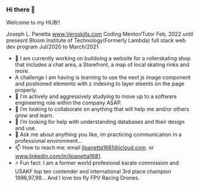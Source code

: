 ### Hi there 👋
Welcome to my HUB!!




Joseph L. Panetta
www.Veroskills.com
Coding Mentor/Tutor
Feb, 2022 until presesnt
Bloom Institute of Technology(Formerly Lambda) full stack web dev program 
Jul/2020 to March/2021

- 🔭 I am currently working on buildoing a website for a rollerskating shop that includes a chat area, a Storefront, a map of local skating rinks and more.
- A challenge I am having is learning to use the next js image component and positioned elements with z indexing to layer eleents on the page properly.
- 🌱 I’m actively and aggressively studying to move up to a software engineering role within the company ASAP.
- 👯 I’m looking to collaborate on anything that will help me and/or others grow and learn.
- 🤔 I’m looking for help with understanding databases and their design and use.
- 💬 Ask me about anything you like, im practicing communication in a professional environment... 
- 📫 How to reach me: email jlpanetta1681@icloud.com. or www.linkedin.com/in/jlpanetta1681.
- ⚡ Fun fact: I am a former world profesional karate commission and USAKF top ten contender and international 3rd place champion 1996,97,98... And I love too fly FPV Racing Drones.
